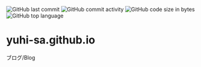 ![GitHub last commit](https://img.shields.io/github/last-commit/yuhi-sa/yuhi-sa.github.io)
![GitHub commit activity](https://img.shields.io/github/commit-activity/m/yuhi-sa/yuhi-sa.github.io)
![GitHub code size in bytes](https://img.shields.io/github/languages/code-size/yuhi-sa/yuhi-sa.github.io)
![GitHub top language](https://img.shields.io/github/languages/top/yuhi-sa/yuhi-sa.github.io)
# yuhi-sa.github.io
ブログ/Blog

